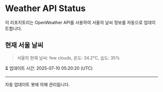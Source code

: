 
# Weather API Status

이 리포지토리는 OpenWeather API를 사용하여 서울의 날씨 정보를 자동으로 업데이트합니다.

## 현재 서울 날씨
> 서울의 현재 날씨: few clouds, 온도: 34.2°C, 습도: 35%

⏳ 업데이트 시간: 2025-07-10 05:20:20 (UTC)

---
자동 업데이트 봇에 의해 관리됩니다.
